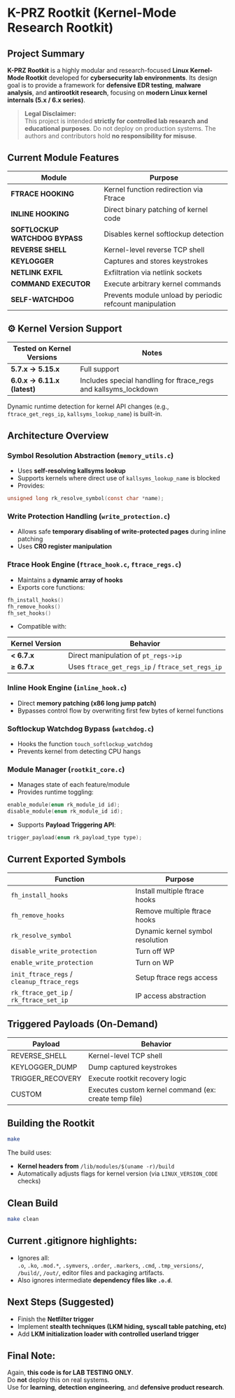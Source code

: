 
# K-PRZ Rootkit (Kernel-Mode Research Rootkit)

## Project Summary

**K-PRZ Rootkit** is a highly modular and research-focused **Linux Kernel-Mode Rootkit** developed for **cybersecurity lab environments**. Its design goal is to provide a framework for **defensive EDR testing**, **malware analysis**, and **antirootkit research**, focusing on **modern Linux kernel internals (5.x / 6.x series)**.

> **Legal Disclaimer:**  
This project is intended **strictly for controlled lab research and educational purposes**. Do not deploy on production systems. The authors and contributors hold **no responsibility for misuse**.

## Current Module Features

| Module                         | Purpose                          |
|--------------------------------|----------------------------------|
| **FTRACE HOOKING**             | Kernel function redirection via Ftrace |
| **INLINE HOOKING**             | Direct binary patching of kernel code |
| **SOFTLOCKUP WATCHDOG BYPASS** | Disables kernel softlockup detection |
| **REVERSE SHELL**              | Kernel-level reverse TCP shell |
| **KEYLOGGER**                  | Captures and stores keystrokes |
| **NETLINK EXFIL**              | Exfiltration via netlink sockets |
| **COMMAND EXECUTOR**           | Execute arbitrary kernel commands |
| **SELF-WATCHDOG**              | Prevents module unload by periodic refcount manipulation |

## ⚙️ Kernel Version Support

| Tested on Kernel Versions       | Notes                          |
|---------------------------------|-------------------------------|
| **5.7.x → 5.15.x**             | Full support |
| **6.0.x → 6.11.x (latest)**    | Includes special handling for ftrace_regs and kallsyms_lockdown |

Dynamic runtime detection for kernel API changes (e.g., `ftrace_get_regs_ip`, `kallsyms_lookup_name`) is built-in.

## Architecture Overview

### Symbol Resolution Abstraction (`memory_utils.c`)
- Uses **self-resolving kallsyms lookup**
- Supports kernels where direct use of `kallsyms_lookup_name` is blocked
- Provides:
```c
unsigned long rk_resolve_symbol(const char *name);
```

### Write Protection Handling (`write_protection.c`)
- Allows safe **temporary disabling of write-protected pages** during inline patching
- Uses **CR0 register manipulation**

### Ftrace Hook Engine (`ftrace_hook.c`, `ftrace_regs.c`)
- Maintains a **dynamic array of hooks**
- Exports core functions:
```c
fh_install_hooks()
fh_remove_hooks()
fh_set_hooks()
```
- Compatible with:

| Kernel Version       | Behavior                      |
|----------------------|-------------------------------|
| **< 6.7.x**          | Direct manipulation of `pt_regs->ip` |
| **≥ 6.7.x**          | Uses `ftrace_get_regs_ip` / `ftrace_set_regs_ip` |

### Inline Hook Engine (`inline_hook.c`)
- Direct **memory patching (x86 long jump patch)**
- Bypasses control flow by overwriting first few bytes of kernel functions

### Softlockup Watchdog Bypass (`watchdog.c`)
- Hooks the function `touch_softlockup_watchdog`
- Prevents kernel from detecting CPU hangs

### Module Manager (`rootkit_core.c`)
- Manages state of each feature/module  
- Provides runtime toggling:
```c
enable_module(enum rk_module_id id);
disable_module(enum rk_module_id id);
```
- Supports **Payload Triggering API**:
```c
trigger_payload(enum rk_payload_type type);
```

## Current Exported Symbols

| Function                          | Purpose                        |
|-----------------------------------|--------------------------------|
| `fh_install_hooks`                | Install multiple ftrace hooks |
| `fh_remove_hooks`                 | Remove multiple ftrace hooks |
| `rk_resolve_symbol`               | Dynamic kernel symbol resolution |
| `disable_write_protection`        | Turn off WP |
| `enable_write_protection`         | Turn on WP |
| `init_ftrace_regs` / `cleanup_ftrace_regs` | Setup ftrace regs access |
| `rk_ftrace_get_ip` / `rk_ftrace_set_ip` | IP access abstraction |

## Triggered Payloads (On-Demand)

| Payload                    | Behavior                |
|----------------------------|-------------------------|
| REVERSE_SHELL              | Kernel-level TCP shell |
| KEYLOGGER_DUMP             | Dump captured keystrokes |
| TRIGGER_RECOVERY           | Execute rootkit recovery logic |
| CUSTOM                     | Executes custom kernel command (ex: create temp file) |

## Building the Rootkit

```bash
make
```
The build uses:
- **Kernel headers from** `/lib/modules/$(uname -r)/build`
- Automatically adjusts flags for kernel version (via `LINUX_VERSION_CODE` checks)

## Clean Build

```bash
make clean
```

## Current .gitignore highlights:

- Ignores all:  
`.o`, `.ko`, `.mod.*`, `.symvers`, `.order`, `.markers`, `.cmd`, `.tmp_versions/`, `/build/`, `/out/`, editor files and packaging artifacts.
- Also ignores intermediate **dependency files like `.o.d`**.

## Next Steps (Suggested)

- Finish the **Netfilter trigger**
- Implement **stealth techniques (LKM hiding, syscall table patching, etc)**
- Add **LKM initialization loader with controlled userland trigger**

## Final Note:

Again, **this code is for LAB TESTING ONLY**.  
Do **not** deploy this on real systems.  
Use for **learning**, **detection engineering**, and **defensive product research**.
